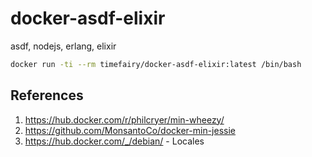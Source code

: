# docker-asdf-elixir

asdf, nodejs, erlang, elixir

```bash
docker run -ti --rm timefairy/docker-asdf-elixir:latest /bin/bash
```


## References

1.  <https://hub.docker.com/r/philcryer/min-wheezy/>
2.  <https://github.com/MonsantoCo/docker-min-jessie>
3.  <https://hub.docker.com/_/debian/> - Locales
